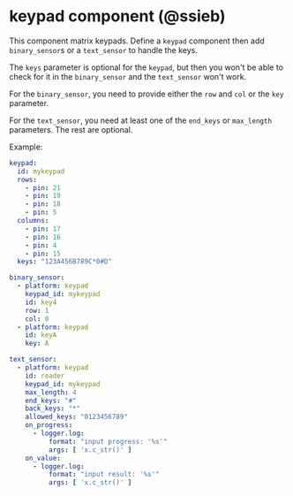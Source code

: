 # keypad component (@ssieb)

This component matrix keypads.  Define a `keypad` component then add `binary_sensor`s or a `text_sensor` to handle the keys.

The `keys` parameter is optional for the `keypad`, but then you won't be able to check for it in the `binary_sensor`
and the `text_sensor` won't work.

For the `binary_sensor`, you need to provide either the `row` and `col` or the `key` parameter.

For the `text_sensor`, you need at least one of the `end_keys` or `max_length` parameters.  The rest are optional.

Example:
```yaml
keypad:
  id: mykeypad
  rows:
    - pin: 21
    - pin: 19
    - pin: 18
    - pin: 5
  columns:
    - pin: 17
    - pin: 16
    - pin: 4
    - pin: 15
  keys: "123A456B789C*0#D"

binary_sensor:
  - platform: keypad
    keypad_id: mykeypad
    id: key4
    row: 1
    col: 0
  - platform: keypad
    id: keyA
    key: A

text_sensor:
  - platform: keypad
    id: reader
    keypad_id: mykeypad
    max_length: 4
    end_keys: "#"
    back_keys: "*"
    allowed_keys: "0123456789"
    on_progress:
      - logger.log: 
          format: "input progress: '%s'"
          args: [ 'x.c_str()' ]
    on_value:
      - logger.log: 
          format: "input result: '%s'"
          args: [ 'x.c_str()' ]
```

